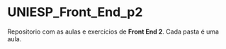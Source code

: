 # UNIESP_Front_End_p2

Repositorio com as aulas e exercicios de **Front End 2**. Cada pasta é uma aula.
